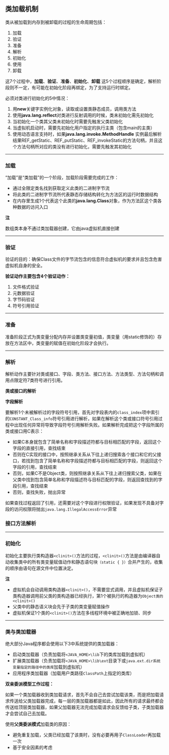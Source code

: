 ## 类加载机制

类从被加载到内存到被卸载的过程的生命周期包括：

1. 加载
2. 验证
3. 准备
4. 解析
5. 初始化
6. 使用
7. 卸载

这7个过程中，**加载**、**验证**、**准备**、**初始化**、**卸载** 这5个过程顺序是确定，解析阶段则不一定，有可能在初始化阶段再绑定，为了支持运行时绑定。



必须对类进行初始化的5中情况：

1. 用**new**关键字实例化对象，读取或设置类静态成员，调用类方法
2. 使用**java.lang.reflect**对类进行反射调用的时候，类未初始化需先初始化
3. 当初始化一个类其父类未初始化时需要先触发父类初始化
4. 当虚拟机启动时，需要先初始化用户指定的执行主类（包含main的主类）
5. 使用动态语言支持时，如果**java.lang.invoke.MethodHandle** 实例最后解析结果REF_getStatic、REF_putStatic、REF_invokeStatic的方法句柄，并且这个方法句柄所对应的类没有进行初始化，需要先触发其初始化

-----

### 加载

“加载”是“类加载”的一个阶段，加载阶段需要完成的工作：

+ 通过全限定类名找到获取定义此类的二进制字节流
+ 将此类的二进制字节流所代表静态存储结构转化为方法区的运行时数据结构
+ 在内存里生成1个代表这个此类的**java.lang.Class**对象，作为方法区这个类各种数据的访问入口

**注**

数组类本身不通过类加载器创建，它由java虚拟机直接创建

---

### 验证

验证的目的：确保Class文件的字节流包含的信息符合虚拟机的要求并且包含危害虚拟机自身的安全。

**验证动作主要包含4个验证动作：**

1. 文件格式验证
2. 元数据验证
3. 字节码验证
4. 符号引用验证


----

### 准备

准备阶段正式为类变量分配内存并设置类变量初值，类变量（用static修饰的）存放在方法区中，类变量的赋值在初始化阶段才会执行。



---

### 解析

解析动作主要针对类或接口、字段、类方法、接口方法、方法类型、方法句柄和调用点限定符7类符号进行引用。

**类或接口的解析**



**字段解析**

要解析1个未被解析过的字段符号引用，首先对字段表内的`class_index`项中索引的`CONSTANT_Class_info`符号引用进行解析，如果在解析这个类或接口符号引用过程中出现任何异常将导致字段符号引用解析失败。如果解析完成把这个字段所属的类或接口用C表示：

+ 如果C本身就包含了简单名称和字段描述符都与目标相匹配的字段，返回这个字段的直接引用，查找结束
+ 否则在C实现的接口中，按照继承关系从下往上递归搜索各个接口和它的父接口，若找到包含了简单名称和字段描述符都与目标相匹配的字段，则返回这个字段的引用，查找结束
+ 否则，如果C不是Object类，则按照继承关系从下往上递归搜索父类，如果在父类中找到包含简单名称和字段描述符与目标匹配的字段，则返回查找到的字段引用，查找结束
+ 否则，查找失败，抛出异常

如果查找过程返回了引用，还需要对这个字段进行权限验证，如果发现不具备对字段的访问权限将抛出`java.lang.IllegalAccessError`异常



### 接口方法解析



----

### 初始化

初始化主要执行类构造器`<clinit>()`方法的过程，`<clinit>()`方法是由编译器自动收集类中的所有类变量赋值动作和静态语句块`（static { }）`合并产生的，收集的顺序由语句在源文件中位置决定。

**注**

+ 虚拟机会自动调用类构造器`<clinit>()`，不需要显式调用，并且虚拟机保证子类构造器调用前父类的类构造器已经执行，第1个被执行的构造器为`Object类的<clinit>()`
+ 父类中的静态语义块会先于子类的类变量赋值操作
+ 虚拟机保证1个类的`<clinit>()`方法在多线程环境中被正确地加锁、同步


----

### 类与类加载器

绝大部分Java程序都会使用以下3中系统提供的类加载器：

+ 启动类加载器（负责加载将`<JAVA_HOME>\lib`下的类库加载到虚拟机）
+ 扩展类加载器（负责加载将`<JAVA_HOME>\lib\ext`目录下或`java.ext.dir系统变量指定的路径中的类库`加载到虚拟机）
+ 应用程序类加载器（加载用户类路径`ClassPath`上指定的类库）

**双亲委派模型工作过程：**

如果一个类加载器收到类加载请求，首先不会自己去尝试加载该类，而是把加载请求传送给父类加载器完成，每一层的类加载器都是如此，因此所有的请求最终都会传送给顶层类加载器，如果父加载器无法完成加载请求会反馈给子类，子类加载器才会尝试自己去加载。



使用**父类委派模式**加载类的原因：

+ 避免重复加载，父类已经加载了该类时，没有必要再用子`ClassLoader`再加载一次
+ 基于安全因素的考虑

